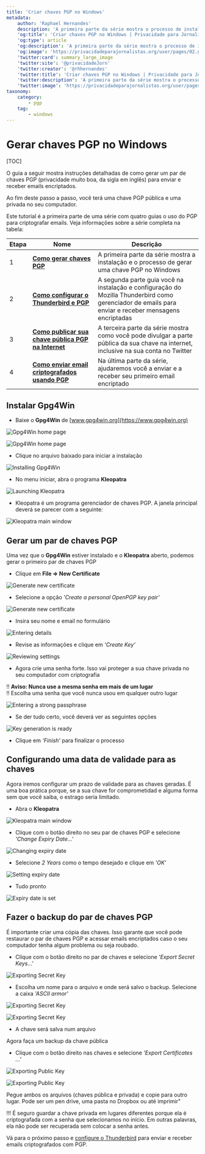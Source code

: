 ```yaml
---
title: 'Criar chaves PGP no Windows'
metadata:
    author: 'Raphael Hernandes'
    description: 'A primeira parte da série mostra o processo de instalação e de geração de chaves PGP no Windows'
    'og:title': 'Criar chaves PGP no Windows | Privacidade para Jornalistas'
    'og:type': article
    'og:description': 'A primeira parte da série mostra o processo de instalação e de geração de chaves PGP no Windows'
    'og:image': 'https://privacidadeparajornalistas.org/user/pages/02.guias/03.criar-chaves-pgp-windows/kleopatra-export-public-keys-1.png'
    'twitter:card': summary_large_image
    'twitter:site': '@privacidadeJorn'
    'twitter:creator': '@rhhernandes'
    'twitter:title': 'Criar chaves PGP no Windows | Privacidade para Jornalistas'
    'twitter:description': 'A primeira parte da série mostra o processo de instalação e de geração de chaves PGP no Windows'
    'twitter:image': 'https://privacidadeparajornalistas.org/user/pages/02.guias/03.criar-chaves-pgp-windows/kleopatra-export-public-keys-1.png'
taxonomy:
    category:
        - pgp
    tag:
        - windows
---
```


# Gerar chaves PGP no Windows

[TOC]

O guia a seguir mostra instruções detalhadas de como gerar um par de chaves PGP (privacidade muito boa, da sigla em inglês) para enviar e receber emails encriptados.

Ao fim deste passo a passo, você terá uma chave PGP pública e uma privada no seu computador.

Este tutorial é a primeira parte de uma série com quatro guias o uso do PGP para criptografar emails. Veja informações sobre a série completa na tabela:

| Etapa | Nome | Descrição |
| ---- | --------------- | ----------- |
| 1 | [**Como gerar chaves PGP**](../criar-chaves-pgp-windows) | A primeira parte da série mostra a instalação e o processo de gerar uma chave PGP no Windows |
| 2 | [**Como configurar o Thunderbird e PGP**](../configurar-thunderbird-pgp) |  A segunda parte guia você na instalação e configuração do Mozilla Thunderbird como gerenciador de emails para enviar e receber mensagens encriptadas |
| 3 | [**Como publicar sua chave pública PGP na Internet**](../divulgar-chave-publica-pgp) | A terceira parte da série mostra como você pode divulgar a parte pública da sua chave na internet, inclusive na sua conta  no Twitter |
| 4 | [**Como enviar email criptografados usando PGP**](../enviar-emails-criptografados-com-pgp) | Na última parte da série, ajudaremos você a enviar e a receber seu primeiro email encriptado |

## Instalar Gpg4Win

* Baixe o **Gpg4Win** de [www.gpg4win.org](https://www.gpg4win.org)

![Gpg4Win home page](gpg-windows-gpg4win-2.png?lightbox=1024&cropResize=600,600)

![Gpg4Win home page](gpg-windows-gpg4win-1.png?lightbox=1024&cropResize=600,600)

* Clique no arquivo baixado para iniciar a instalação

![Installing Gpg4Win](gpg-windows-gpg4win-3.png?lightbox=1024&cropResize=600,600)

* No menu iniciar, abra o programa **Kleopatra**

![Launching Kleopatra](kleopatra-start-menu.png?lightbox=1024&cropResize=600,600)

* Kleopatra é um programa gerenciador de chaves PGP. A janela principal deverá se parecer com a seguinte:

![Kleopatra main window](kleopatra-main-window.png?lightbox=1024&cropResize=600,600)

## Gerar um par de chaves PGP

Uma vez que o **Gpg4Win** estiver instalado e o **Kleopatra** aberto, podemos gerar o primeiro par de chaves PGP

* Clique em **File => New Certificate**

![Generate new certificate](kleopatra-main-window-new-keychain.png?lightbox=1024&cropResize=600,600)

* Selecione a opção _'Create a personal OpenPGP key pair'_ 

![Generate new certificate](kleopatra-main-window-personal.png?lightbox=1024&cropResize=600,600)

* Insira seu nome e email no formulário

![Entering details](kleopatra-enter-details.png?lightbox=1024&cropResize=600,600)

* Revise as informações e clique em _'Create Key'_ 

![Reviewing settings](kleopatra-review-details.png?lightbox=1024&cropResize=600,600)

* Agora crie uma senha forte. Isso vai proteger a sua chave privada no seu computador com criptografia

!! **Aviso: Nunca use a mesma senha em mais de um lugar**  
!! Escolha uma senha que você nunca usou em qualquer outro lugar

![Entering a strong passphrase](kleopatra-passphrase.png?lightbox=1024&cropResize=600,600)

* Se der tudo certo, você deverá ver as seguintes opções

![Key generation is ready](kleopatra-key-generated.png?lightbox=1024&cropResize=600,600)

* Clique em _'Finish'_ para finalizar o processo

## Configurando uma data de validade para as chaves

Agora iremos configurar um prazo de validade para as chaves geradas. É uma boa prática porque, se a sua chave for comprometidad e alguma forma sem que você saiba, o estrago seria limitado.

* Abra o **Kleopatra** 

![Kleopatra main window](kleopatra-main-with-key.png?lightbox=1024&cropResize=600,600)

* Clique com o botão direito no seu par de chaves PGP e selecione _'Change Expiry Date...'_

![Changing expiry date](kleopatra-set-expiry-menu.png?lightbox=1024&cropResize=600,600)

* Selecione *2 Years* como o tempo desejado e clique em _'OK'_

![Setting expiry date](kleopatra-change-expiry-date.png?lightbox=1024&cropResize=600,600)

* Tudo pronto

![Expiry date is set](kleopatra-expiry-date-successful.png?lightbox=1024&cropResize=600,600)

## Fazer o backup do par de chaves PGP

É importante criar uma cópia das chaves. Isso garante que você pode restaurar o par de chaves PGP e acessar emails encriptados caso o seu computador tenha algum problema ou seja roubado.

* Clique com o botão direito no par de chaves e selecione _'Export Secret Keys...'_

![Exporting Secret Key](kleopatra-export-secret-keys.png?lightbox=1024&cropResize=600,600)

* Escolha um nome para o arquivo e onde será salvo o backup. Selecione a caixa _'ASCII armor'_

![Exporting Secret Key](kleopatra-export-secret-keys-2.png?lightbox=1024&cropResize=600,600)

![Exporting Secret Key](kleopatra-export-secret-keys-3.png?lightbox=1024&cropResize=600,600)

* A chave será salva num arquivo

Agora faça um backup da chave pública

* Clique com o botão direito nas chaves e selecione _'Export Certificates ...'_

![Exporting Public Key](kleopatra-export-public-keys-1.png?lightbox=1024&cropResize=600,600)

![Exporting Public Key](kleopatra-export-public-keys-2.png?lightbox=1024&cropResize=600,600)

Pegue ambos os arquivos (chaves pública e privada) e copie para outro lugar. Pode ser um pen drive, uma pasta no Dropbox ou até imprimir" 

!!! É seguro guardar a chave privada em lugares diferentes porque ela é criptografada com a senha que selecionamos no início. Em outras palavras, ela não pode ser recuperada sem colocar a senha antes.

Vá para o próximo passo e [configure o Thunderbird](../configurar-thunderbird-pgp) para enviar e receber emails criptografados com PGP.
